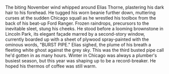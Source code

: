 The biting November wind whipped around Elias Thorne, plastering his dark hair to his forehead. He tugged his worn beanie further down, muttering curses at the sudden Chicago squall as he wrestled his toolbox from the back of his beat-up Ford Ranger.  Frozen raindrops, precursors to the inevitable sleet, stung his cheeks.  He stood before a looming brownstone in Lincoln Park, its elegant façade marred by a second-story window, currently boarded up with a sheet of plywood spray-painted with the ominous words, "BURST PIPE."  Elias sighed, the plume of his breath a fleeting white ghost against the grey sky. This was the third busted pipe call he'd gotten in as many hours.  Winter in Chicago was always a plumber's busiest season, but this year was shaping up to be a record-breaker. He hoped his thermos of coffee was still warm.
